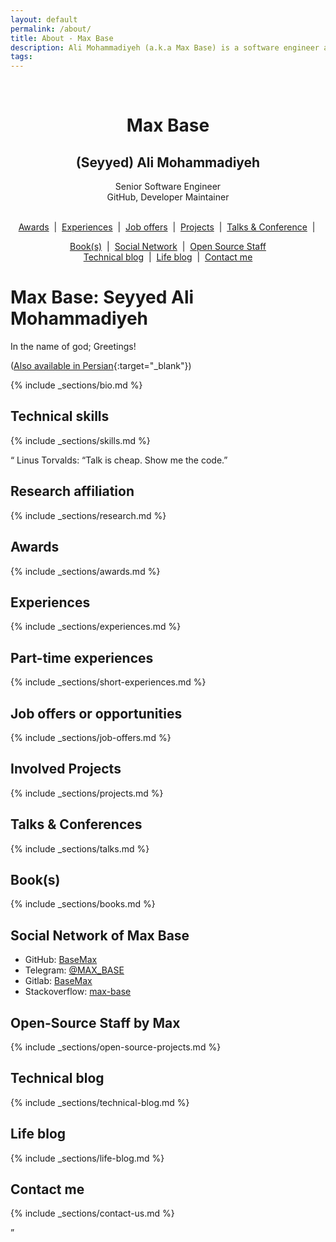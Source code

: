 ```yaml
---
layout: default
permalink: /about/
title: About - Max Base
description: Ali Mohammadiyeh (a.k.a Max Base) is a software engineer and open-source maintainer.
tags:
---
```


<center>
  <br>
  <h1>Max Base</h1>
  <h2>(Seyyed) Ali Mohammadiyeh</h2>
  <p>
    Senior Software Engineer
    <br>
    GitHub, Developer Maintainer
  </p>
  <br>
  <!-- <a href="#technical-skills">Technical skills</a> -->
  <!-- &nbsp;|&nbsp; -->
  <a href="#awards">Awards</a>
  &nbsp;|&nbsp;
  <a href="#experiences">Experiences</a>
  &nbsp;|&nbsp;
  <a href="#job-offers">Job offers</a>
  &nbsp;|&nbsp;
  <a href="#projects">Projects</a>
  &nbsp;|&nbsp;
  <a href="#talks-conference">Talks & Conference</a>
  &nbsp;|&nbsp;

  <a href="#books">Book(s)</a>
  &nbsp;|&nbsp;
  <a href="#social-network">Social Network</a>
  &nbsp;|&nbsp;
  <a href="#open-source-staff">Open Source Staff</a>
  <br>
  <a href="#technical-blog">Technical blog</a>
  &nbsp;|&nbsp;
  <a href="#life-blog">Life blog</a>
  &nbsp;|&nbsp;
  <a href="#contact-me">Contact me</a>
</center>

Max Base: Seyyed Ali Mohammadiyeh
=================================

In the name of god; Greetings!

([Also available in Persian](https://maxbase.ir/){:target="_blank"})

{% include _sections/bio.md %}

Technical skills
----------------

{% include _sections/skills.md %}

<q>
	Linus Torvalds: “Talk is cheap. Show me the code.”
</p>

Research affiliation
--------------------

{% include _sections/research.md %}

Awards
------

{% include _sections/awards.md %}

Experiences
-----------

{% include _sections/experiences.md %}

Part-time experiences
---------------------

{% include _sections/short-experiences.md %}

Job offers or opportunities
---------------------------

{% include _sections/job-offers.md %}

Involved Projects
-----------------

{% include _sections/projects.md %}

Talks & Conferences
-------------------

{% include _sections/talks.md %}

Book(s)
-------

{% include _sections/books.md %}

Social Network of Max Base
--------------------------

*   GitHub: [BaseMax](https://github.com/basemax)
*   Telegram: [@MAX\_BASE](https://t.me/MAX_BASE)
*   Gitlab: [BaseMax](https://gitlab.com/BaseMax)
*   Stackoverflow: [max-base](https://stackoverflow.com/users/10096230/max-base)

Open-Source Staff by Max
------------------------

{% include _sections/open-source-projects.md %}

Technical blog
--------------

{% include _sections/technical-blog.md %}

Life blog
---------

{% include _sections/life-blog.md %}

Contact me
----------

{% include _sections/contact-us.md %}
